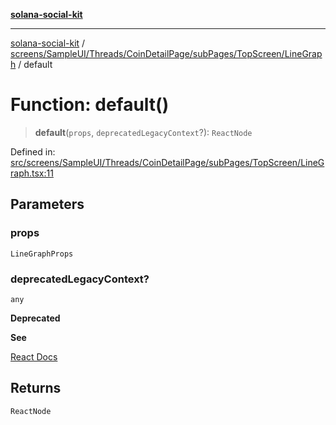 [**solana-social-kit**](../../../../../../../../README.md)

***

[solana-social-kit](../../../../../../../../README.md) / [screens/SampleUI/Threads/CoinDetailPage/subPages/TopScreen/LineGraph](../README.md) / default

# Function: default()

> **default**(`props`, `deprecatedLegacyContext`?): `ReactNode`

Defined in: [src/screens/SampleUI/Threads/CoinDetailPage/subPages/TopScreen/LineGraph.tsx:11](https://github.com/SendArcade/solana-social-starter/blob/03568260ca96ed63f77049843c721de1cb011893/src/screens/SampleUI/Threads/CoinDetailPage/subPages/TopScreen/LineGraph.tsx#L11)

## Parameters

### props

`LineGraphProps`

### deprecatedLegacyContext?

`any`

**Deprecated**

**See**

[React Docs](https://legacy.reactjs.org/docs/legacy-context.html#referencing-context-in-lifecycle-methods)

## Returns

`ReactNode`
